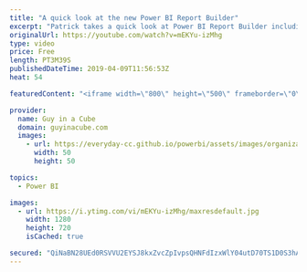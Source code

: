 ```yaml
---
title: "A quick look at the new Power BI Report Builder"
excerpt: "Patrick takes a quick look at Power BI Report Builder including how to get it. This report builder is optimized for the Power BI service. Patrick calls out a few reasons this is the case.  Power BI Paginated Report Builder Now Available https://powerbi.microsoft.com/en-us/blog/power-bi-paginated-report-builder-now-available/"
originalUrl: https://youtube.com/watch?v=mEKYu-izMhg
type: video
price: Free
length: PT3M39S
publishedDateTime: 2019-04-09T11:56:53Z
heat: 54

featuredContent: "<iframe width=\"800\" height=\"500\" frameborder=\"0\" src=\"https://www.youtube.com/embed/mEKYu-izMhg\" allow=\"accelerometer; autoplay; encrypted-media; gyroscope; picture-in-picture\" allowfullscreen></iframe>"

provider:
  name: Guy in a Cube
  domain: guyinacube.com
  images:
    - url: https://everyday-cc.github.io/powerbi/assets/images/organizations/guyinacube.com-50x50.jpg
      width: 50
      height: 50

topics:
  - Power BI

images:
  - url: https://i.ytimg.com/vi/mEKYu-izMhg/maxresdefault.jpg
    width: 1280
    height: 720
    isCached: true

secured: "QiNaBN28UEd0RSVVU2EYSJ8kxZvcZpIvpsQHNFdIzxWlY04utD70TS1D0S3hA1VouHs7CKzpOjWrO4hhumlptVnuVa8lRh5eHmf52H4N9BMoDEd4y/VApH25z7W/tZMNMY/HtykRWPezz7jH4F2ZErBN9Ms+ghrZ/XQK4UIIvuqeuUEhuHsV3l6EpFojuNdGkU/mksBIzSy+9PoJnY/f/mFCrks00H+fr1I7EgThLUQXmeCJ2EWe0ohSUXZpCg5DSJ95FEcyORbPQdmEykqT7MWvXweCwUslshx3OyzM7slgPwm0KfkNdFB/tpDETyvxukGsF6jPe1bBOK+MYlrc/IMmmJ6+1QKlN6jEaPxQnHk9KttO0ocbPKM6OkhYkV6nCRn8kMNe0m41kSq7uhcOSNSbFla3Q+7/XrrPVONZB6U=;OH+xAMYosZruIG3W8M2wdQ=="
---
```


